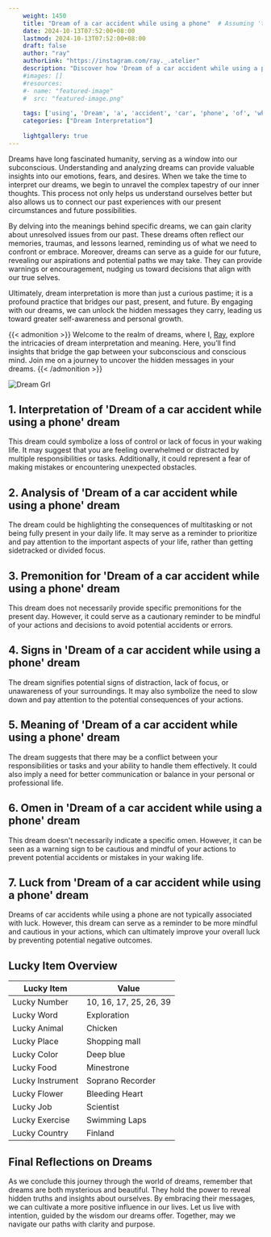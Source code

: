 ```yaml
---
    weight: 1450
    title: "Dream of a car accident while using a phone"  # Assuming 'title' column exists
    date: 2024-10-13T07:52:00+08:00
    lastmod: 2024-10-13T07:52:00+08:00
    draft: false
    author: "ray"
    authorLink: "https://instagram.com/ray._.atelier"
    description: "Discover how 'Dream of a car accident while using a phone' can interpret your future and uncover its significant meanings in your life."
    #images: []
    #resources:
    #- name: "featured-image"
    #  src: "featured-image.png"
    
    tags: ['using', 'Dream', 'a', 'accident', 'car', 'phone', 'of', 'while']
    categories: ["Dream Interpretation"]
    
    lightgallery: true
---
```

    
Dreams have long fascinated humanity, serving as a window into our subconscious. Understanding and analyzing dreams can provide valuable insights into our emotions, fears, and desires. When we take the time to interpret our dreams, we begin to unravel the complex tapestry of our inner thoughts. This process not only helps us understand ourselves better but also allows us to connect our past experiences with our present circumstances and future possibilities.

By delving into the meanings behind specific dreams, we can gain clarity about unresolved issues from our past. These dreams often reflect our memories, traumas, and lessons learned, reminding us of what we need to confront or embrace. Moreover, dreams can serve as a guide for our future, revealing our aspirations and potential paths we may take. They can provide warnings or encouragement, nudging us toward decisions that align with our true selves.

Ultimately, dream interpretation is more than just a curious pastime; it is a profound practice that bridges our past, present, and future. By engaging with our dreams, we can unlock the hidden messages they carry, leading us toward greater self-awareness and personal growth.

{{< admonition >}}
Welcome to the realm of dreams, where I, [Ray](https://instagram.com/ray._.atelier), explore the intricacies of dream interpretation and meaning. Here, you’ll find insights that bridge the gap between your subconscious and conscious mind. Join me on a journey to uncover the hidden messages in your dreams.
{{< /admonition >}}

![Dream Grl](https://cdn.pixabay.com/photo/2017/11/02/03/35/gothic-2910057_1280.jpg "Dream Grl")

## 1. Interpretation of 'Dream of a car accident while using a phone' dream
 This dream could symbolize a loss of control or lack of focus in your waking life. It may suggest that you are feeling overwhelmed or distracted by multiple responsibilities or tasks. Additionally, it could represent a fear of making mistakes or encountering unexpected obstacles.

## 2. Analysis of 'Dream of a car accident while using a phone' dream
 The dream could be highlighting the consequences of multitasking or not being fully present in your daily life. It may serve as a reminder to prioritize and pay attention to the important aspects of your life, rather than getting sidetracked or divided focus.

## 3. Premonition for 'Dream of a car accident while using a phone' dream
 This dream does not necessarily provide specific premonitions for the present day. However, it could serve as a cautionary reminder to be mindful of your actions and decisions to avoid potential accidents or errors.

## 4. Signs in 'Dream of a car accident while using a phone' dream
 The dream signifies potential signs of distraction, lack of focus, or unawareness of your surroundings. It may also symbolize the need to slow down and pay attention to the potential consequences of your actions.

## 5. Meaning of 'Dream of a car accident while using a phone' dream
 The dream suggests that there may be a conflict between your responsibilities or tasks and your ability to handle them effectively. It could also imply a need for better communication or balance in your personal or professional life.

## 6. Omen in 'Dream of a car accident while using a phone' dream
 This dream doesn't necessarily indicate a specific omen. However, it can be seen as a warning sign to be cautious and mindful of your actions to prevent potential accidents or mistakes in your waking life.

## 7. Luck from 'Dream of a car accident while using a phone' dream
 Dreams of car accidents while using a phone are not typically associated with luck. However, this dream can serve as a reminder to be more mindful and cautious in your actions, which can ultimately improve your overall luck by preventing potential negative outcomes.

## Lucky Item Overview
| Lucky Item          | Value              |
|---------------|--------------------|
| Lucky Number        | 10, 16, 17, 25, 26, 39  |
| Lucky Word          | Exploration |
| Lucky Animal        | Chicken |
| Lucky Place         | Shopping mall     |
| Lucky Color         | Deep blue     |
| Lucky Food          | Minestrone      |
| Lucky Instrument    | Soprano Recorder |
| Lucky Flower        | Bleeding Heart    |
| Lucky Job           | Scientist       |
| Lucky Exercise      | Swimming Laps  |
| Lucky Country       | Finland    |


##  Final Reflections on Dreams

As we conclude this journey through the world of dreams, remember that dreams are both mysterious and beautiful. They hold the power to reveal hidden truths and insights about ourselves. By embracing their messages, we can cultivate a more positive influence in our lives. Let us live with intention, guided by the wisdom our dreams offer. Together, may we navigate our paths with clarity and purpose.
